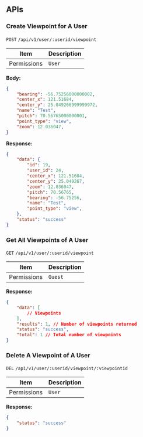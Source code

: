## APIs

### Create Viewpoint for A User

`POST` `/api/v1/user/:userid/viewpoint`

| Item        | Description |
| ----------- | ----------- |
| Permissions | `User`     |

**Body:**
```json
{
	"bearing": -56.75256000000002,
	"center_x": 121.51684,
	"center_y": 25.049266999999972,
	"name": "Test",
	"pitch": 70.56765000000001,
	"point_type": "view",
	"zoom": 12.036047,
}
```

**Response:**

```json
{
    "data": {
        "id": 19,
        "user_id": 24,
        "center_x": 121.51684,
        "center_y": 25.049267,
        "zoom": 12.036047,
        "pitch": 70.56765,
        "bearing": -56.75256,
        "name": "Test",
        "point_type": "view",
    },
    "status": "success"
}
```

### Get All Viewpoints of A User

`GET` `/api/v1/user/:userid/viewpoint`

| Item        | Description |
| ----------- | ----------- |
| Permissions | `Guest`     |

**Response:**

```json
{
	"data": [
		// Viewpoints
	],
	"results": 1, // Number of viewpoints returned
	"status": "success",
	"total": 1 // Total number of viewpoints
}
```

### Delete A Viewpoint of A User

`DEL` `/api/v1/user/:userid/viewpoint/:viewpointid`

| Item        | Description |
| ----------- | ----------- |
| Permissions | `User` |

**Response:**

```json
{
	"status": "success"
}
```